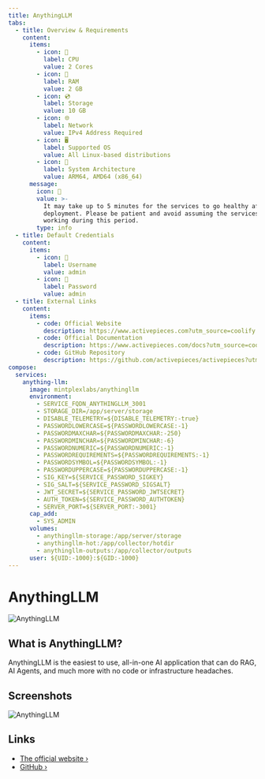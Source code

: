 ```yaml
---
title: AnythingLLM
tabs:
  - title: Overview & Requirements
    content:
      items:
        - icon: 🔲
          label: CPU
          value: 2 Cores
        - icon: 💾
          label: RAM
          value: 2 GB
        - icon: 💿
          label: Storage
          value: 10 GB
        - icon: 🌐
          label: Network
          value: IPv4 Address Required
        - icon: 🖥️
          label: Supported OS
          value: All Linux-based distributions
        - icon: 🌱
          label: System Architecture
          value: ARM64, AMD64 (x86_64)
      message:
        icon: 🌱
        value: >-
          It may take up to 5 minutes for the services to go healthy after
          deployment. Please be patient and avoid assuming the services are not
          working during this period.
        type: info
  - title: Default Credentials
    content:
      items:
        - icon: 👤
          label: Username
          value: admin
        - icon: 🔑
          label: Password
          value: admin
  - title: External Links
    content:
      items:
        - code: Official Website
          description: https://www.activepieces.com?utm_source=coolify.io
        - code: Official Documentation
          description: https://www.activepieces.com/docs?utm_source=coolify.io
        - code: GitHub Repository
          description: https://github.com/activepieces/activepieces?utm_source=coolify.io
compose:
  services:
    anything-llm:
      image: mintplexlabs/anythingllm
      environment:
        - SERVICE_FQDN_ANYTHINGLLM_3001
        - STORAGE_DIR=/app/server/storage
        - DISABLE_TELEMETRY=${DISABLE_TELEMETRY:-true}
        - PASSWORDLOWERCASE=${PASSWORDLOWERCASE:-1}
        - PASSWORDMAXCHAR=${PASSWORDMAXCHAR:-250}
        - PASSWORDMINCHAR=${PASSWORDMINCHAR:-6}
        - PASSWORDNUMERIC=${PASSWORDNUMERIC:-1}
        - PASSWORDREQUIREMENTS=${PASSWORDREQUIREMENTS:-1}
        - PASSWORDSYMBOL=${PASSWORDSYMBOL:-1}
        - PASSWORDUPPERCASE=${PASSWORDUPPERCASE:-1}
        - SIG_KEY=${SERVICE_PASSWORD_SIGKEY}
        - SIG_SALT=${SERVICE_PASSWORD_SIGSALT}
        - JWT_SECRET=${SERVICE_PASSWORD_JWTSECRET}
        - AUTH_TOKEN=${SERVICE_PASSWORD_AUTHTOKEN}
        - SERVER_PORT=${SERVER_PORT:-3001}
      cap_add:
        - SYS_ADMIN
      volumes:
        - anythingllm-storage:/app/server/storage
        - anythingllm-hot:/app/collector/hotdir
        - anythingllm-outputs:/app/collector/outputs
      user: ${UID:-1000}:${GID:-1000}
---
```


<script setup>
import { useData } from 'vitepress'
const { frontmatter } = useData()
</script>

# AnythingLLM

![AnythingLLM](/images/services/anythingllm.webp)

## What is AnythingLLM?

AnythingLLM is the easiest to use, all-in-one AI application that can do RAG, AI Agents, and much more with no code or infrastructure headaches.

## Screenshots

![AnythingLLM](/images/services/anythingllm.gif)

<TabBlock   
  :tabs="frontmatter.tabs" 
  :compose="frontmatter.compose" 
/>

## Links

- [The official website ›](https://www.anythingllm.com?utm_source=coolify.io)
- [GitHub ›](https://github.com/Mintplex-Labs/anything-llm?utm_source=coolify.io)